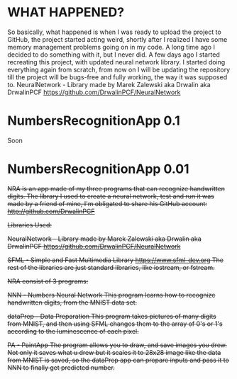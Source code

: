 # WHAT HAPPENED? 
So basically, what happened is when I was ready to upload the project to GitHub,
the project started acting weird, shortly after I realized I have some memory management
problems going on in my code.
A long time ago I decided to do something with it, but I never did.
A few days ago I started recreating this project, with updated 
neural network library.
I started doing everything again from scratch,
from now on I will be updating the repository till
the project will be bugs-free and fully working,
the way it was supposed to.
NeuralNetwork - Library made by Marek Zalewski aka Drwalin aka DrwalinPCF
https://github.com/DrwalinPCF/NeuralNetwork


# NumbersRecognitionApp 0.1
Soon



# NumbersRecognitionApp 0.01
~~NRA is an app made of my three programs that can recognize handwritten digits. 
The library I used to create a neural network, test and run it was made by a friend of mine, 
I'm obligated to share his GitHub account: http://github.com/DrwalinPCF~~

~~Libraries Used:~~

~~NeuralNetwork - Library made by Marek Zalewski aka Drwalin aka DrwalinPCF
https://github.com/DrwalinPCF/NeuralNetwork~~

~~SFML - Simple and Fast Multimedia Library
https://www.sfml-dev.org
The rest of the libraries are just standard libraries, like iostream, or fstream.~~

~~NRA consist of 3 programs:~~

~~NNN - Numbers Neural Network
This program learns how to recognize handwritten digits, from the MNIST data set.~~

~~dataPrep - Data Preparation
This program takes pictures of many digits from MNIST, and then using SFML changes them to the array of 0's or 1's according to the luminescence of each pixel.~~

~~PA - PaintApp
The program allows you to draw, and save images you drew. Not only it saves what u drew but it scales it to 28x28 image like the data from MNIST is saved, so the dataPrep app can prepare inputs and pass it to NNN to finally get predicted number.~~

